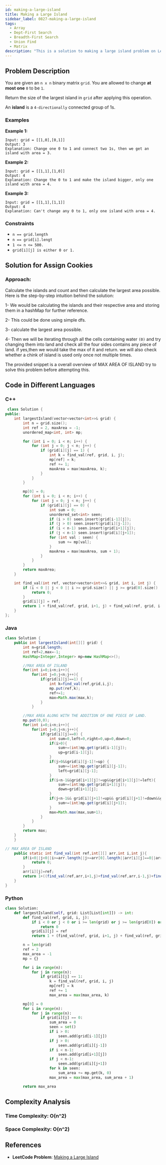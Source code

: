 ```yaml
---
id: making-a-large-island
title: Making a Large Island
sidebar_label: 0827-making-a-large-island
tags:
  - Array
  - Dept-First Search
  - Breadth-First Search
  - Union Find
  - Matrix
description: "This is a solution to making a large island problem on LeetCode."
---
```


## Problem Description

You are given an `n x n` binary matrix `grid`. You are allowed to change **at most one** `0` to be `1`.

Return the size of the largest island in `grid` after applying this operation.

An **island** is a `4-directionally` connected group of 1s.

### Examples

**Example 1:**

```
Input: grid = [[1,0],[0,1]]
Output: 3
Explanation: Change one 0 to 1 and connect two 1s, then we get an island with area = 3.
```

**Example 2:**

```
Input: grid = [[1,1],[1,0]]
Output: 4
Explanation: Change the 0 to 1 and make the island bigger, only one island with area = 4.
```

**Example 3:**

```
Input: grid = [[1,1],[1,1]]
Output: 4
Explanation: Can't change any 0 to 1, only one island with area = 4.
```

### Constraints

- `n == grid.length`
- `n == grid[i].lengt`
- `1 <= n <= 500.`
- `grid[i][j] is either 0 or 1.`


## Solution for Assign Cookies

### Approach:

Calculate the islands and count and then calculate the largest area possible.
Here is the step-by-step intuition behind the solution:

1- We would be calculating the islands and their respective area and storing them in a hashMap for further reference.

2- This could be done using simple dfs.

3- calculate the largest area possible.

4- Then we will be iterating through all the cells containing water `(0)` and try changing them into land and check all the four sides contains any piece of land. if yes,then we would take the max of it and return. we will also check whether a chink of island is used only once not multiple times.

The provided snippet is a overall overview of MAX AREA OF ISLAND try to solve this problem before attempting this.



## Code in Different Languages

### C++

```cpp
 class Solution {
public:
    int largestIsland(vector<vector<int>>& grid) {
        int n = grid.size();
        int ref = 2, maxArea = -1;
        unordered_map<int, int> mp;

        for (int i = 0; i < n; i++) {
            for (int j = 0; j < n; j++) {
                if (grid[i][j] == 1) {
                    int k = find_val(ref, grid, i, j);
                    mp[ref] = k;
                    ref += 1;
                    maxArea = max(maxArea, k);
                }
            }
        }

        mp[0] = 0;
        for (int i = 0; i < n; i++) {
            for (int j = 0; j < n; j++) {
                if (grid[i][j] == 0) {
                    int sum = 0;
                    unordered_set<int> seen;
                    if (i > 0) seen.insert(grid[i-1][j]);
                    if (j > 0) seen.insert(grid[i][j-1]);
                    if (i < n-1) seen.insert(grid[i+1][j]);
                    if (j < n-1) seen.insert(grid[i][j+1]);
                    for (int val : seen) {
                        sum += mp[val];
                    }
                    maxArea = max(maxArea, sum + 1);
                }
            }
        }
        return maxArea;
    }

    int find_val(int ref, vector<vector<int>>& grid, int i, int j) {
        if (i < 0 || j < 0 || i >= grid.size() || j >= grid[0].size() || grid[i][j] == 0 || grid[i][j] == ref) {
            return 0;
        }
        grid[i][j] = ref;
        return 1 + find_val(ref, grid, i+1, j) + find_val(ref, grid, i-1, j) + find_val(ref, grid, i, j+1) + find_val(ref, grid, i, j-1);
    }
};

```
### Java

```java
class Solution {
    public int largestIsland(int[][] grid) {
        int n=grid.length;
        int ref=2,max=-1;
        HashMap<Integer,Integer> mp=new HashMap<>();

        //MAX AREA OF ISLAND
        for(int i=0;i<n;i++){
            for(int j=0;j<n;j++){
                if(grid[i][j]==1) {
                    int k=find_val(ref,grid,i,j);
                    mp.put(ref,k);
                    ref+=1;
                    max=Math.max(max,k);
                }
            }

        //MAX AREA ALONG WITH THE ADDITION OF ONE PIECE OF LAND.
        mp.put(0,0);
        for(int i=0;i<n;i++){
            for(int j=0;j<n;j++){
                if(grid[i][j]==0) {
                    int sum=0,left=0,right=0,up=0,down=0;
                    if(i>0){
                        sum+=(int)mp.get(grid[i-1][j]);
                        up=grid[i-1][j];
                    }
                    if(j>0&&grid[i][j-1]!=up) {
                        sum+=(int)mp.get(grid[i][j-1]);
                        left=grid[i][j-1];
                    }
                    if(i<n-1&&grid[i+1][j]!=up&&grid[i+1][j]!=left){
                        sum+=(int)mp.get(grid[i+1][j]);
                        down=grid[i+1][j];
                    }
                    if(j<n-1&& grid[i][j+1]!=up&& grid[i][j+1]!=down&&grid[i][j+1]!=left){
                        sum+=(int)mp.get(grid[i][j+1]);
                    }
                    max=Math.max(max,sum+1);
                }
            }
        }
        return max;
    }
    }

// MAX AREA OF ISLAND
    public static int find_val(int ref,int[][] arr,int i,int j){
        if(i<0||j<0||i>=arr.length||j>=arr[0].length||arr[i][j]==0||arr[i][j]==ref){
            return 0;
        }
        arr[i][j]=ref;
        return 1+((find_val(ref,arr,i+1,j)+find_val(ref,arr,i-1,j)+find_val(ref,arr,i,j+1)+find_val(ref,arr,i,j-1)));
    }
}

```

### Python

```python
class Solution:
    def largestIsland(self, grid: List[List[int]]) -> int:
        def find_val(ref, grid, i, j):
            if i < 0 or j < 0 or i >= len(grid) or j >= len(grid[0]) or grid[i][j] == 0 or grid[i][j] == ref:
                return 0
            grid[i][j] = ref
            return 1 + (find_val(ref, grid, i+1, j) + find_val(ref, grid, i-1, j) + find_val(ref, grid, i, j+1) + find_val(ref, grid, i, j-1))

        n = len(grid)
        ref = 2
        max_area = -1
        mp = {}

        for i in range(n):
            for j in range(n):
                if grid[i][j] == 1:
                    k = find_val(ref, grid, i, j)
                    mp[ref] = k
                    ref += 1
                    max_area = max(max_area, k)

        mp[0] = 0
        for i in range(n):
            for j in range(n):
                if grid[i][j] == 0:
                    sum_area = 0
                    seen = set()
                    if i > 0:
                        seen.add(grid[i-1][j])
                    if j > 0:
                        seen.add(grid[i][j-1])
                    if i < n-1:
                        seen.add(grid[i+1][j])
                    if j < n-1:
                        seen.add(grid[i][j+1])
                    for k in seen:
                        sum_area += mp.get(k, 0)
                    max_area = max(max_area, sum_area + 1)

        return max_area

```

## Complexity Analysis

### Time Complexity: O(n^2)

### Space Complexity: O(n^2)

## References

- **LeetCode Problem**: [ Making a Large Island](https://leetcode.com/problems/making-a-large-island/)

